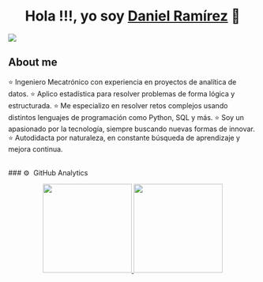 <div align="center">
<h1 align="center">Hola !!!, yo soy  <a href="https://aristi.dev">Daniel Ramírez</a> 👋</h1>
</div>
<img src="https://imgur.com/eb0PD6s.png">

## About me
⭐ Ingeniero Mecatrónico con experiencia en proyectos de analítica de datos.
⭐ Aplico estadística para resolver problemas de forma lógica y estructurada.
⭐ Me especializo en resolver retos complejos usando distintos lenguajes de programación como Python, SQL y más.
⭐ Soy un apasionado por la tecnología, siempre buscando nuevas formas de innovar.
⭐ Autodidacta por naturaleza, en constante búsqueda de aprendizaje y mejora continua.

<br>
                    
</div>
### ⚙️ &nbsp;GitHub Analytics
<p align="center">
<a href="https://github.com/DanytechEngineer">
  <img height="180em" src="https://github-readme-stats-eight-theta.vercel.app/api?username=DanytechEngineer&show_icons=true&theme=algolia&include_all_commits=true&count_private=true"/>
  <img height="180em" src="https://github-readme-stats-eight-theta.vercel.app/api/top-langs/?username=DanytechEngineer&layout=compact&langs_count=8&theme=algolia"/>
</a>
</p>
